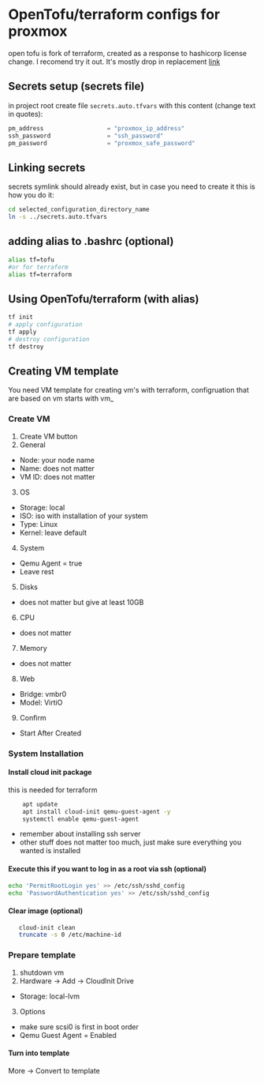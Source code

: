 # OpenTofu/terraform configs for proxmox
open tofu is fork of terraform, created as a response to hashicorp license change.
I recomend try it out. It's mostly drop in replacement
[link](https://opentofu.org/)
## Secrets setup (secrets file)
in project root create file `secrets.auto.tfvars`
with this content (change text in quotes):
```terraform
pm_address                  = "proxmox_ip_address"
ssh_password                = "ssh_password"
pm_password                 = "proxmox_safe_password"
```
## Linking secrets 
secrets symlink should already exist, but in case you need to create it this is how you do it:
```bash
cd selected_configuration_directory_name
ln -s ../secrets.auto.tfvars
```
## adding alias to .bashrc (optional)
```bash
alias tf=tofu
#or for terraform
alias tf=terraform
```
## Using OpenTofu/terraform (with alias)
```bash
tf init    
# apply configuration
tf apply
# destroy configuration
tf destroy
```
## Creating VM template
You need VM template for creating vm's with terraform, configruation that are based on vm starts with vm_
### Create VM 
1. Create VM button 
2. General
 - Node: your node name
 - Name: does not matter
 - VM ID: does not matter
3. OS 
 - Storage: local
 - ISO: iso with installation of your system
 - Type: Linux
 - Kernel: leave default
4. System
 - Qemu Agent = true
 - Leave rest
5. Disks
 - does not matter but give at least 10GB
6. CPU 
 - does not matter 
7. Memory 
 - does not matter
8. Web
 - Bridge: vmbr0
 - Model: VirtiO
9. Confirm
 - Start After Created
### System Installation 
#### Install cloud init package
this is needed for terraform
```bash
    apt update
    apt install cloud-init qemu-guest-agent -y
    systemctl enable qemu-guest-agent
```
 - remember about installing ssh server
 - other stuff does not matter too much, just make sure everything you wanted is installed
#### Execute this if you want to log in as a root via ssh (optional)
```bash
echo 'PermitRootLogin yes' >> /etc/ssh/sshd_config 
echo 'PasswordAuthentication yes' >> /etc/ssh/sshd_config 
```
#### Clear image (optional)
```bash
   cloud-init clean
   truncate -s 0 /etc/machine-id
```
### Prepare template
1. shutdown vm
2. Hardware -> Add -> CloudInit Drive
 - Storage: local-lvm
3. Options
 - make sure scsi0 is first in boot order
 - Qemu Guest Agent = Enabled
#### Turn into template
More -> Convert to template







  


